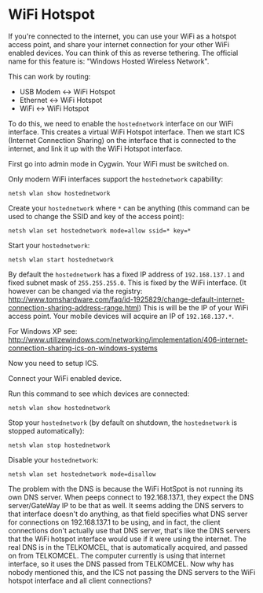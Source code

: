 WiFi Hotspot
============

If you're connected to the internet, you can use your WiFi as a hotspot access point, and share your internet connection for your other WiFi enabled devices. You can think of this as reverse tethering. The official name for this feature is: "Windows Hosted Wireless Network".

This can work by routing:

* USB Modem <-> WiFi Hotspot
* Ethernet <-> WiFi Hotspot
* WiFi <-> WiFi Hotspot

To do this, we need to enable the `hostednetwork` interface on our WiFi interface. This creates a virtual WiFi Hotspot interface. Then we start ICS (Internet Connection Sharing) on the interface that is connected to the internet, and link it up with the WiFi Hotspot interface.

First go into admin mode in Cygwin. Your WiFi must be switched on.

Only modern WiFi interfaces support the `hostednetwork` capability:

```
netsh wlan show hostednetwork
```

Create your `hostednetwork` where `*` can be anything (this command can be used to change the SSID and key of the access point):

```
netsh wlan set hostednetwork mode=allow ssid=* key=*
```

Start your `hostednetwork`:

```
netsh wlan start hostednetwork
```

By default the `hostednetwork` has a fixed IP address of `192.168.137.1` and fixed subnet mask of `255.255.255.0`. This is fixed by the WiFi interface. (It however can be changed via the registry: http://www.tomshardware.com/faq/id-1925829/change-default-internet-connection-sharing-address-range.html) This is will be the IP of your WiFi access point. Your mobile devices will acquire an IP of `192.168.137.*`.

For Windows XP see: http://www.utilizewindows.com/networking/implementation/406-internet-connection-sharing-ics-on-windows-systems

Now you need to setup ICS.

Connect your WiFi enabled device.

Run this command to see which devices are connected:

```
netsh wlan show hostednetwork
```

Stop your `hostednetwork` (by default on shutdown, the `hostednetwork` is stopped automatically):

```
netsh wlan stop hostednetwork
```

Disable your `hostednetwork`:

```
netsh wlan set hostednetwork mode=disallow
```

The problem with the DNS is because the WiFi HotSpot is not running its own DNS server. When peeps connect to 192.168.137.1, they expect the DNS server/GateWay IP to be that as well. It seems adding the DNS servers to that interface doesn't do anything, as that field specifies what DNS server for connections on 192.168.137.1 to be using, and in fact, the client connections don't actually use that DNS server, that's like the DNS servers that the WiFi hotspot interface would use if it were using the internet. The real DNS is in the TELKOMCEL, that is automatically acquired, and passed on from TELKOMCEL. The computer currently is using that internet interface, so it uses the DNS passed from TELKOMCEL. Now why has nobody mentioned this, and the ICS not passing the DNS servers to the WiFi hotspot interface and all client connections?